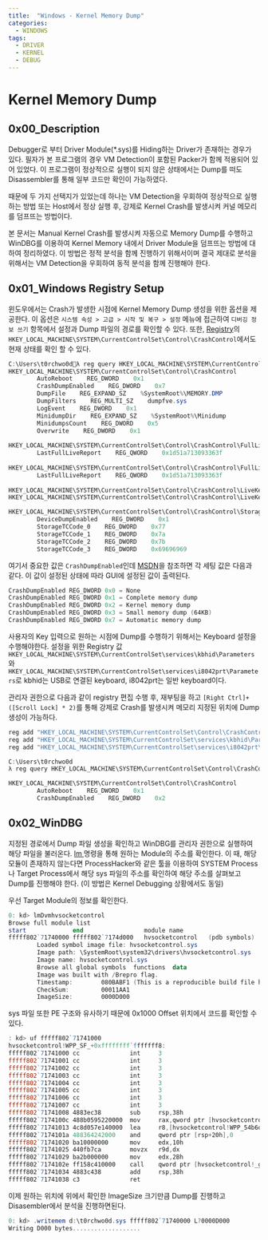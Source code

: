 ```yaml
---
title:  "Windows - Kernel Memory Dump"
categories:
  - WINDOWS
tags:
  - DRIVER
  - KERNEL
  - DEBUG
---
```

# Kernel Memory Dump
## 0x00_Description
Debugger로 부터 Driver Module(*.sys)를 Hiding하는 Driver가 존재하는 경우가 있다. 필자가 본 프로그램의 경우 VM Detection이 포함된 Packer가 함께 적용되어 있어 있었다. 이 프로그램이 정상적으로 실행이 되지 않은 상태에서는 Dump를 떠도 Disassembler를 통해 일부 코드만 확인이 가능하였다. 

때문에 두 가지 선택지가 있었는데 하나는 VM Detection을 우회하여 정상적으로 실행하는 방법 또는 Host에서 정상 실행 후, 강제로 Kernel Crash를 발생시켜 커널 메모리를 덤프뜨는 방법이다.

본 문서는  Manual Kernel Crash를 발생시켜 자동으로 Memory Dump를 수행하고 WinDBG를 이용하여 Kernel Memory 내에서 Driver Module을 덤프뜨는 방법에 대하여 정리하였다. 이 방법은 정적 분석을 함께 진행하기 위해서이며 결국 제대로 분석을 위해서는 VM Detection을 우회하여 동적 분석을 함께 진행해야 한다.

## 0x01_Windows Registry Setup

윈도우에서는 Crash가 발생한 시점에 Kernel Memory Dump 생성을 위한 옵션을 제공한다. 이 옵션은 `시스템 속성 > 고급 > 시작 및 복구 > 설정` 메뉴에 접근하여 `디버깅 정보 쓰기` 항목에서 설정과 Dump 파일의 경로를 확인할 수 있다. 또한, [Registry](https://docs.microsoft.com/en-us/windows-server/administration/windows-commands/reg-query)의 `HKEY_LOCAL_MACHINE\SYSTEM\CurrentControlSet\Control\CrashControl`에서도 현재 상태를 확인 할 수 있다.

```powershell
C:\Users\t0rchwo0dλ reg query HKEY_LOCAL_MACHINE\SYSTEM\CurrentControlSet\Control\CrashControl /s
HKEY_LOCAL_MACHINE\SYSTEM\CurrentControlSet\Control\CrashControl                         
        AutoReboot    REG_DWORD    0x1
        CrashDumpEnabled    REG_DWORD    0x7
        DumpFile    REG_EXPAND_SZ    %SystemRoot%\MEMORY.DMP
        DumpFilters    REG_MULTI_SZ    dumpfve.sys
        LogEvent    REG_DWORD    0x1
        MinidumpDir    REG_EXPAND_SZ    %SystemRoot%\Minidump
        MinidumpsCount    REG_DWORD    0x5
        Overwrite    REG_DWORD    0x1
                                                                                      
HKEY_LOCAL_MACHINE\SYSTEM\CurrentControlSet\Control\CrashControl\FullLiveKernelReports
        LastFullLiveReport    REG_QWORD    0x1d51a713093363f
        
HKEY_LOCAL_MACHINE\SYSTEM\CurrentControlSet\Control\CrashControl\FullLiveKernelReports\win32k.sys         
        LastFullLiveReport    REG_QWORD    0x1d51a713093363f
        
HKEY_LOCAL_MACHINE\SYSTEM\CurrentControlSet\Control\CrashControl\LiveKernelReports                                    
HKEY_LOCAL_MACHINE\SYSTEM\CurrentControlSet\Control\CrashControl\LiveKernelReports\win32k.sys

HKEY_LOCAL_MACHINE\SYSTEM\CurrentControlSet\Control\CrashControl\StorageTelemetry     
        DeviceDumpEnabled    REG_DWORD    0x1
        StorageTCCode_0    REG_DWORD    0x77
        StorageTCCode_1    REG_DWORD    0x7a
        StorageTCCode_2    REG_DWORD    0x7b
        StorageTCCode_3    REG_DWORD    0x69696969  
```

여기서 중요한 값은 `CrashDumpEnabled`인데 [MSDN](https://support.microsoft.com/en-us/help/254649/overview-of-memory-dump-file-options-for-windows)을 참조하면 각 세팅 값은 다음과 같다. 이 값이 설정된 상태에 따라 GUI에 설정된 값이 출력된다.

```powershell
CrashDumpEnabled REG_DWORD 0x0 = None
CrashDumpEnabled REG_DWORD 0x1 = Complete memory dump
CrashDumpEnabled REG_DWORD 0x2 = Kernel memory dump
CrashDumpEnabled REG_DWORD 0x3 = Small memory dump (64KB)
CrashDumpEnabled REG_DWORD 0x7 = Automatic memory dump
```

사용자의 Key 입력으로 원하는 시점에 Dump를 수행하기 위해서는 Keyboard 설정을 수행해야한다. 설정을 위한 Registry 값 `HKEY_LOCAL_MACHINE\SYSTEM\CurrentControlSet\services\kbhid\Parameters`와 `HKEY_LOCAL_MACHINE\SYSTEM\CurrentControlSet\services\i8042prt\Parameters`로 kbhid는 USB로 연결된 keyboard, i8042prt는 일반 keyboard이다.

관리자 권한으로 다음과 같이 registry 편집 수행 후, 재부팅을 하고 `[Right Ctrl]+([Scroll Lock] * 2)`를 통해 강제로 Crash를 발생시켜 메모리 지정된 위치에 Dump 생성이 가능하다.

```powershell
reg add "HKEY_LOCAL_MACHINE\SYSTEM\CurrentControlSet\Control\CrashControl" /v "CrashDumpEnabled" /t "REG_DWORD" /d "0x01"
reg add "HKEY_LOCAL_MACHINE\SYSTEM\CurrentControlSet\services\kbhid\Parameters" /v "CrashOnCtrlScroll" /t "REG_DWORD" /d "0x01"
reg add "HKEY_LOCAL_MACHINE\SYSTEM\CurrentControlSet\services\i8042prt\Parameters" /v "CrashOnCtrlScroll" /t "REG_DWORD" /d "0x01"

C:\Users\t0rchwo0d
λ reg query HKEY_LOCAL_MACHINE\SYSTEM\CurrentControlSet\Control\CrashControl /s

HKEY_LOCAL_MACHINE\SYSTEM\CurrentControlSet\Control\CrashControl
        AutoReboot    REG_DWORD    0x1
        CrashDumpEnabled    REG_DWORD    0x2
```

## 0x02_WinDBG
지정된 경로에서 Dump 파일 생성을 확인하고 WinDBG를 관리자 권한으로 실행하여 해당 파일을 불러온다. [lm ](https://docs.microsoft.com/ko-kr/windows-hardware/drivers/debugger/lm--list-loaded-modules-)명령을 통해 원하는 Module의 주소를 확인한다. 이 때, 해당 모듈이 존재하지 않는다면 ProcessHacker와 같은 툴을 이용하여 SYSTEM Process나 Target Process에서 해당 sys 파일의 주소를 확인하여 해당 주소를 살펴보고 Dump를 진행해야 한다. (이 방법은 Kernel Debugging 상황에서도 동일)

우선 Target Module의 정보를 확인한다.

```powershell
0: kd> lmDvmhvsocketcontrol
Browse full module list
start             end                 module name
fffff802`71740000 fffff802`7174d000   hvsocketcontrol   (pdb symbols)          C:\ProgramData\Dbg\sym\HvSocketControl.pdb\45E71B2278AF2E8CC0B4BFDB18803D241\HvSocketControl.pdb
        Loaded symbol image file: hvsocketcontrol.sys
        Image path: \SystemRoot\system32\drivers\hvsocketcontrol.sys
        Image name: hvsocketcontrol.sys
        Browse all global symbols  functions  data
        Image was built with /Brepro flag.
        Timestamp:        080BABF1 (This is a reproducible build file hash, not a timestamp)
        CheckSum:         00011AA1
        ImageSize:        0000D000
```

sys 파일 또한 PE 구조와 유사하기 때문에 0x1000 Offset 위치에서 코드를 확인할 수 있다.

```powershell
: kd> uf fffff802`71741000
hvsocketcontrol!WPP_SF_+0xffffffff`fffffff8:
fffff802`71741000 cc              int     3
fffff802`71741001 cc              int     3
fffff802`71741002 cc              int     3
fffff802`71741003 cc              int     3
fffff802`71741004 cc              int     3
fffff802`71741005 cc              int     3
fffff802`71741006 cc              int     3
fffff802`71741007 cc              int     3
fffff802`71741008 4883ec38        sub     rsp,38h
fffff802`7174100c 488b0595220000  mov     rax,qword ptr [hvsocketcontrol!pfnWppTraceMessage (fffff802`717432a8)]
fffff802`71741013 4c8d057e140000  lea     r8,[hvsocketcontrol!WPP_54b6d39bdcde3e0047e5b67313e97012_Traceguids (fffff802`71742498)]
fffff802`7174101a 488364242000    and     qword ptr [rsp+20h],0
fffff802`71741020 ba10000000      mov     edx,10h
fffff802`71741025 440fb7ca        movzx   r9d,dx
fffff802`71741029 ba2b000000      mov     edx,2Bh
fffff802`7174102e ff158c410000    call    qword ptr [hvsocketcontrol!_guard_dispatch_icall_fptr (fffff802`717451c0)]
fffff802`71741034 4883c438        add     rsp,38h
fffff802`71741038 c3              ret
```

이제 원하는 위치에 위에서 확인한 ImageSize 크기만큼 Dump를 진행하고 Disasembler에서 분석을 진행하면된다.

```powershell
0: kd> .writemem d:\t0rchwo0d.sys fffff802`71740000 L?0000D000
Writing D000 bytes...................
```



